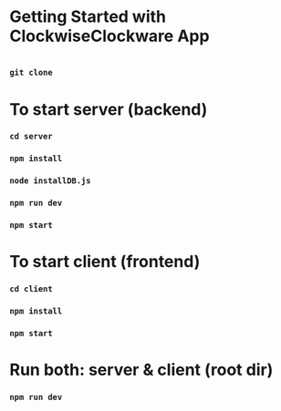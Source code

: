 # Getting Started with ClockwiseClockware App
#
### `git clone`
##

# To start server (backend)

### `cd server`
### `npm install`
### `node installDB.js`
### `npm run dev`
### `npm start`

# To start client (frontend)
### `cd client`
### `npm install`
### `npm start`

# Run both: server & client (root dir)
### `npm run dev`